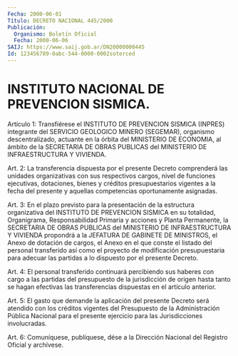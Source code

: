 ```yaml
---
Fecha: 2000-06-01
Título: DECRETO NACIONAL 445/2000
Publicación:
  Organismo: Boletín Oficial
  Fecha: 2000-06-06
SAIJ: https://www.saij.gob.ar/DN20000000445
Id: 123456789-0abc-544-0000-0002soterced
---
```

# INSTITUTO NACIONAL DE PREVENCION SISMICA.

<a id="1"></a>
Artículo 1: Transfiérese  el  INSTITUTO  DE  PREVENCION SISMICA (INPRES)  integrante  del  SERVICIO  GEOLOGICO  MINERO   (SEGEMAR), organismo descentralizado, actuante en la órbita del MINISTERIO  DE ECONOMIA,  al  ámbito  de la SECRETARIA DE OBRAS PUBLICAS del MINISTERIO DE INFRAESTRUCTURA Y VIVIENDA.

<a id="2"></a>
Art.  2: La transferencia  dispuesta  por  el  presente  Decreto comprenderá  las unidades organizativas con sus respectivos cargos, nivel  de funciones  ejecutivas,  dotaciones,  bienes  y  créditos presupuestarios  vigentes  a  la  fecha  del  presente  y  aquellas competencias oportunamente asignadas.

<a id="3"></a>
Art.  3:  En  el  plazo  previsto  para  la presentación de la estructura organizativa del INSTITUTO DE PREVENCION  SISMICA  en su totalidad,  Organigrama,  Responsabilidad  Primaria  y  acciones y Planta  Permanente,  la SECRETARIA DE OBRAS PUBLICAS del MINISTERIO DE INFRAESTRUCTURA Y  VIVIENDA propondrá a la JEFATURA DE GABINETE DE MINISTROS, el Anexo de  dotación  de cargos, el Anexo en el que conste el listado del personal transferido así como el proyecto de modificación  presupuestaria  para  adecuar    las  partidas  a  lo dispuesto por el presente Decreto.

<a id="4"></a>
Art.  4:  El  personal transferido continuará percibiendo  sus haberes con cargo a las partidas del presupuesto de la jurisdicción de  origen  hasta  tanto  se  hagan  efectivas  las  transferencias dispuestas en el artículo anterior.

<a id="5"></a>
Art. 5: El gasto que  demande  la aplicación del presente Decreto será  atendido con los créditos vigentes  del  Presupuesto  de  la Administración Pública Nacional para el presente ejercicio para las Jurisdicciones involucradas.

<a id="6"></a>
Art. 6: Comuníquese, publíquese, dése a la Dirección Nacional del Registro Oficial y archívese.